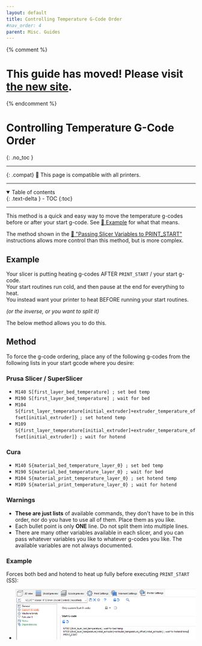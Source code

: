 ```yaml
---
layout: default
title: Controlling Temperature G-Code Order
#nav_order: 4
parent: Misc. Guides
---
```

{% comment %} 
# This guide has moved! Please visit [the new site](https://ellis3dp.com/Print-Tuning-Guide/).
{% endcomment %}
# Controlling Temperature G-Code Order
{: .no_toc }

---

{: .compat}
:dizzy: This page is compatible with all printers.

---
<details open markdown="block">
  <summary>
    Table of contents
  </summary>
  {: .text-delta }
- TOC
{:toc}
</details>

---

This method is a quick and easy way to move the temperature g-codes before or after your start g-code. See [:pushpin: Example](#example) for what that means.

The method shown in the [:page_facing_up: "Passing Slicer Variables to PRINT_START"](./passing_slicer_variables.md) instructions allows more control than this method, but is more complex.


## Example

Your slicer is putting heating g-codes AFTER `PRINT_START` / your start g-code.\
Your start routines run cold, and then pause at the end for everything to heat.\
You instead want your printer to heat BEFORE running your start routines.

*(or the inverse, or you want to split it)*

 The below method allows you to do this.

## Method

To force the g-code ordering, place any of the following g-codes from the following lists in your start gcode where you desire:
### Prusa Slicer / SuperSlicer
- `M140 S[first_layer_bed_temperature] ; set bed temp`
- `M190 S[first_layer_bed_temperature] ; wait for bed`
- `M104 S{first_layer_temperature[initial_extruder]+extruder_temperature_offset[initial_extruder]} ; set hotend temp`
- `M109 S{first_layer_temperature[initial_extruder]+extruder_temperature_offset[initial_extruder]} ; wait for hotend `
### Cura
- `M140 S{material_bed_temperature_layer_0} ; set bed temp`
- `M190 S{material_bed_temperature_layer_0} ; wait for bed`
- `M104 S{material_print_temperature_layer_0} ; set hotend temp`
- `M109 S{material_print_temperature_layer_0} ; wait for hotend `

### Warnings
- **These are just lists** of available commands, they don't have to be in this order, nor do you have to use all of them. Place them as you like.
- Each bullet point is only **ONE** line. Do not split them into multiple lines.
- There are many other variables available in each slicer, and you can pass whatever variables you like to whatever g-codes you like. The available variables are not always documented.

### Example
Forces both bed and hotend to heat up fully before executing `PRINT_START` (SS):
- ![](./images/controlling_slicer_g-code_order/StartGcode-CustomOrder.png) 

